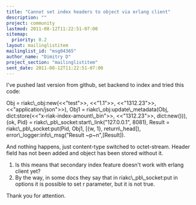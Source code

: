 ```yaml
---
title: "Cannot set index headers to object via erlang client"
description: ""
project: community
lastmod: 2011-08-12T11:22:51-07:00
sitemap:
  priority: 0.2
layout: mailinglistitem
mailinglist_id: "msg04365"
author_name: "Dimitry D"
project_section: "mailinglistitem"
sent_date: 2011-08-12T11:22:51-07:00
---
```



I've pushed last version from github, set backend to index and tried this
code:


Obj =
riakc\\_obj:new(&lt;&lt;"test"&gt;&gt;, &lt;&lt;"1.1"&gt;&gt;, &lt;&lt;"1312.23"&gt;&gt;, &lt;&lt;"application/json"&gt;&gt;),
Obj1 =
riakc\\_obj:update\\_metadata(Obj, dict:store(&lt;&lt;"x-riak-index-amount\\_bin"&gt;&gt;,
&lt;&lt;"1312.23"&gt;&gt;, dict:new())),
{ok, Pid} = riakc\\_pb\\_socket:start\\_link("127.0.0.1", 8081),
Result = riakc\\_pb\\_socket:put(Pid, Obj1, [{w, 1}, return\\_head]),
error\\_logger:info\\_msg("Result ~p~n",[Result]).


And nothing happens, just content-type switched to octet-stream. Header
field has not been added and object has been stored without it.

1) Is this means that secondary index feature doesn't work with erlang
client yet?
2) By the way, in some docs they say that in riakc\\_pb\\_socket:put in options
it is possible to set r parameter, but it is not true.


Thank you for attention.
